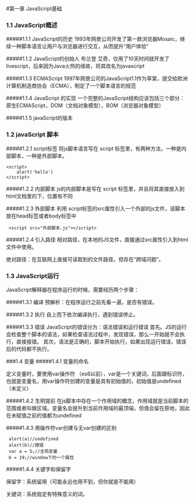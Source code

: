 #第一章 JavaScript基础
### 1.1 JavaScript概述
#####1.1.1 JavaScript的历史
  1993年网景公司开发了第一款浏览器Mosaic，继续一种脚本语言让用户与浏览器进行交互，从而提升“用户体验”

#####1.1.2 JavaScript的创始人
 布兰登 艾奇，仅用了10天时间就开发了livescript，后来因为Java火热的缘故，将其改名为javascript

#####1.1.3 ECMAScript
 1997年网景公司的JavaScript1.1作为草案，提交给欧洲计算机制造商协会（ECMA），制定了一个脚本语言的规范

#####1.1.4 JavaScript 的实现
 一个完整的JavaScript结构应该包括三个部分： 原生ECMAScript，DOM（文档对象模型），BOM（浏览器对象模型）

#####1.1.5 javaScript的版本

### 1.2 javaScript 脚本
#####1.2.1 script标签
将js脚本语言写在 script 标签里，有两种方法，一种是内部脚本，一种是外部脚本。
    
    <script>
        alert('hello')
    </script>

#####1.2.2 内部脚本
 js的内部脚本是写在 script 标签里，并且将其直接放入到html文档里的<!DOCTYPE html>下，位置有不同

#####1.2.3 外部脚本
利用 script标签的src属性引入一个外部的js文件，该脚本放在head标签或者body标签中

     <script src="外部脚本.js"></script>

#####1.2.4 引入路径
相对路径，在本地的JS文件，直接通过src属性引入到html文件中使用。

绝对路径：在互联网上直接可读取到的文件路径，但存在“跨域问题”。
### 1.3 JavaScript运行
JavaScript解释器在程序运行的时候，需要经历两个步骤：

#####1.3.1 编译
预解析：在程序运行之前先看一遍，是否有错误。

#####1.3.2 执行
自上而下依次编译执行，遇到错误停止。

#####1.3.3  错误
JavaScript的错误分为：语法错误和运行错误
首先。JS的运行会检查整个脚本的语法，如果检查语法过程中，发现错误，那么一开始就不会执行，直接报错。
其次，语法是正确的，脚本开始执行，如果出现运行错误，错误后的代码都不执行。

###1.4 变量
#####1.4.1 变量的命名
 
定义变量时，要使用var操作符 （es6以前），var是一个关键词，后面跟标识符，也就是变量名，用var操作符创建的变量是具有初始值的，初始值是undefined（未定义）

#####1.4.2 生明提前
在js脚本中存在一个作用域的概念，作用域就是当前脚本的范围或者叫做区域。变量名会提升到当前作用域的最顶端，但值会留在原地，因此在未赋值之前的值都为undefined

#####1.4.3 用操作符var创建与无var创建的区别

     alert(a)//undefined
     alert(b)//报错
     var a = 5;//全局变量
     b = 19;//window下的一个属性
#####1.4.4 关键字和保留字

保留字：系统留用（可能永远也用不到，但你就是不能用）

关键词：系统规定有特殊意义的词。
